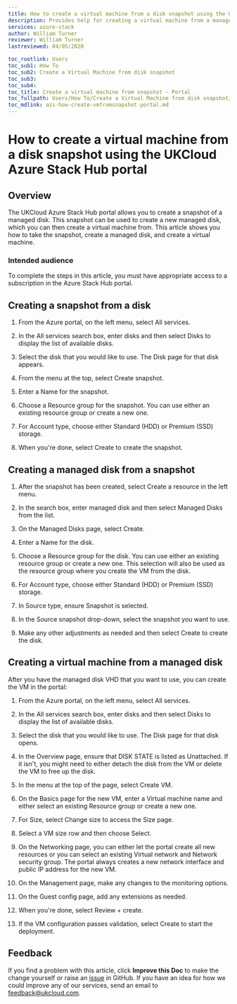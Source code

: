 ```yaml
---
title: How to create a virtual machine from a disk snapshot using the UKCloud Azure Stack Hub portal
description: Provides help for creating a virtual machine from a managed disk snapshot using the portal on UKCloud for Microsoft Azure
services: azure-stack
author: William Turner
reviewer: William Turner
lastreviewed: 04/05/2020

toc_rootlink: Users
toc_sub1: How To
toc_sub2: Create a Virtual Machine from disk snapshot
toc_sub3:
toc_sub4:
toc_title: Create a virtual machine from snapshot - Portal
toc_fullpath: Users/How To/Create a Virtual Machine from disk snapshot/azs-how-create-vmfromsnapshot-portal.md
toc_mdlink: azs-how-create-vmfromsnapshot-portal.md
---
```


# How to create a virtual machine from a disk snapshot using the UKCloud Azure Stack Hub portal

## Overview

The UKCloud Azure Stack Hub portal allows you to create a snapshot of a managed disk. This snapshot can be used to create a new managed disk, which you can then create a virtual machine from. This article shows you how to take the snapshot, create a managed disk, and create a virtual machine.

### Intended audience

To complete the steps in this article, you must have appropriate access to a subscription in the Azure Stack Hub portal.

## Creating a snapshot from a disk

1. From the Azure portal, on the left menu, select All services.

2. In the All services search box, enter disks and then select Disks to display the list of available disks.

3. Select the disk that you would like to use. The Disk page for that disk appears.

4. From the menu at the top, select Create snapshot.

5. Enter a Name for the snapshot.

6. Choose a Resource group for the snapshot. You can use either an existing resource group or create a new one.

7. For Account type, choose either Standard (HDD) or Premium (SSD) storage.

8. When you're done, select Create to create the snapshot.

## Creating a managed disk from a snapshot

1. After the snapshot has been created, select Create a resource in the left menu.

2. In the search box, enter managed disk and then select Managed Disks from the list.

3. On the Managed Disks page, select Create.

4. Enter a Name for the disk.

5. Choose a Resource group for the disk. You can use either an existing resource group or create a new one. This selection will also be used as the resource group where you create the VM from the disk.

6. For Account type, choose either Standard (HDD) or Premium (SSD) storage.

7. In Source type, ensure Snapshot is selected.

8. In the Source snapshot drop-down, select the snapshot you want to use.

9. Make any other adjustments as needed and then select Create to create the disk.

## Creating a virtual machine from a managed disk

After you have the managed disk VHD that you want to use, you can create the VM in the portal:

1. From the Azure portal, on the left menu, select All services.

2. In the All services search box, enter disks and then select Disks to display the list of available disks.

3. Select the disk that you would like to use. The Disk page for that disk opens.

4. In the Overview page, ensure that DISK STATE is listed as Unattached. If it isn't, you might need to either detach the disk from the VM or delete the VM to free up the disk.

5. In the menu at the top of the page, select Create VM.

6. On the Basics page for the new VM, enter a Virtual machine name and either select an existing Resource group or create a new one.

7. For Size, select Change size to access the Size page.

8. Select a VM size row and then choose Select.

9. On the Networking page, you can either let the portal create all new resources or you can select an existing Virtual network and Network security group. The portal always creates a new network interface and public IP address for the new VM.

10. On the Management page, make any changes to the monitoring options.

11. On the Guest config page, add any extensions as needed.

12. When you're done, select Review + create.

13. If the VM configuration passes validation, select Create to start the deployment.

## Feedback

If you find a problem with this article, click **Improve this Doc** to make the change yourself or raise an [issue](https://github.com/UKCloud/documentation/issues) in GitHub. If you have an idea for how we could improve any of our services, send an email to <feedback@ukcloud.com>.
